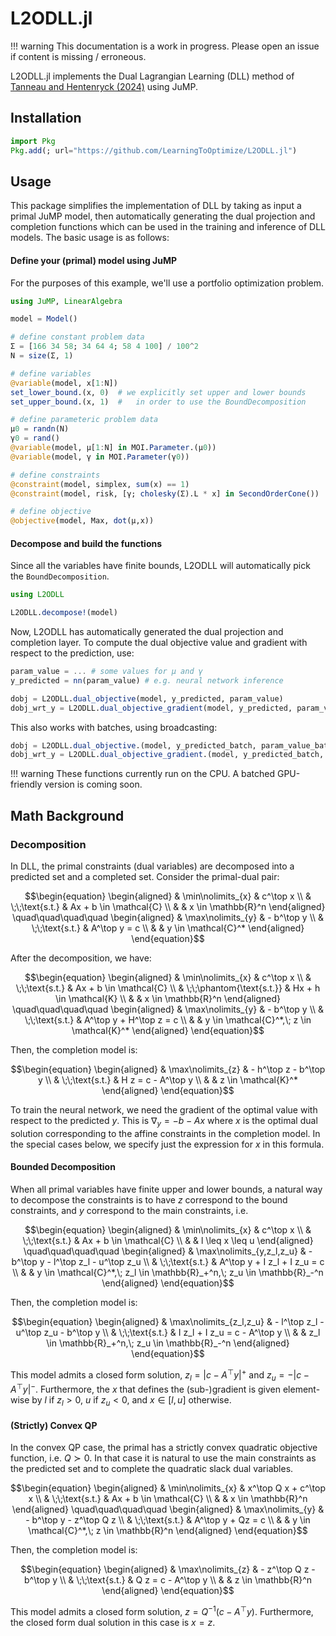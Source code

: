 # L2ODLL.jl

!!! warning
    This documentation is a work in progress.
    Please open an issue if content is missing / erroneous.

L2ODLL.jl implements the Dual Lagrangian Learning (DLL) method of [Tanneau and Hentenryck (2024)](https://arxiv.org/pdf/2402.03086) using JuMP.

## Installation

```julia
import Pkg
Pkg.add(; url="https://github.com/LearningToOptimize/L2ODLL.jl")
```

## Usage


This package simplifies the implementation of DLL by taking as input a primal JuMP model, then automatically generating the dual projection and completion functions which can be used in the training and inference of DLL models. The basic usage is as follows:


#### Define your (primal) model using JuMP

For the purposes of this example, we'll use a portfolio optimization problem.
```julia
using JuMP, LinearAlgebra

model = Model()

# define constant problem data
Σ = [166 34 58; 34 64 4; 58 4 100] / 100^2
N = size(Σ, 1)

# define variables
@variable(model, x[1:N])
set_lower_bound.(x, 0)  # we explicitly set upper and lower bounds
set_upper_bound.(x, 1)  #   in order to use the BoundDecomposition

# define parameteric problem data
μ0 = randn(N)
γ0 = rand()
@variable(model, μ[1:N] in MOI.Parameter.(μ0))
@variable(model, γ in MOI.Parameter(γ0))

# define constraints
@constraint(model, simplex, sum(x) == 1)
@constraint(model, risk, [γ; cholesky(Σ).L * x] in SecondOrderCone())

# define objective
@objective(model, Max, dot(μ,x))
```

#### Decompose and build the functions

Since all the variables have finite bounds, L2ODLL will automatically pick the `BoundDecomposition`.
```julia
using L2ODLL

L2ODLL.decompose!(model)
```

Now, L2ODLL has automatically generated the dual projection and completion layer. To compute the dual objective value and gradient with respect to the prediction, use:
```julia
param_value = ... # some values for μ and γ
y_predicted = nn(param_value) # e.g. neural network inference

dobj = L2ODLL.dual_objective(model, y_predicted, param_value)
dobj_wrt_y = L2ODLL.dual_objective_gradient(model, y_predicted, param_value)
```

This also works with batches, using broadcasting:
```julia
dobj = L2ODLL.dual_objective.(model, y_predicted_batch, param_value_batch)
dobj_wrt_y = L2ODLL.dual_objective_gradient.(model, y_predicted_batch, param_value_batch)
```

!!! warning
    These functions currently run on the CPU. A batched GPU-friendly version is coming soon.

## Math Background

### Decomposition

In DLL, the primal constraints (dual variables) are decomposed into a predicted set and a completed set.
Consider the primal-dual pair:
```math
\begin{equation}
\begin{aligned}
& \min\nolimits_{x} & c^\top x
\\
& \;\;\text{s.t.} & Ax + b \in \mathcal{C}
\\
& & x \in \mathbb{R}^n
\end{aligned}
\quad\quad\quad\quad
\begin{aligned}
& \max\nolimits_{y} & - b^\top y
\\
& \;\;\text{s.t.} & A^\top y = c
\\
& & y \in \mathcal{C}^*
\end{aligned}
\end{equation}
```
After the decomposition, we have:
```math
\begin{equation}
\begin{aligned}
& \min\nolimits_{x} & c^\top x
\\
& \;\;\text{s.t.} & Ax + b \in \mathcal{C}
\\
& \;\;\phantom{\text{s.t.}} & Hx + h \in \mathcal{K}
\\
& & x \in \mathbb{R}^n
\end{aligned}
\quad\quad\quad\quad
\begin{aligned}
& \max\nolimits_{y} & - b^\top y
\\
& \;\;\text{s.t.} & A^\top y + H^\top z = c
\\
& & y \in \mathcal{C}^*,\; z \in \mathcal{K}^*
\end{aligned}
\end{equation}
```

Then, the completion model is:

```math
\begin{equation}
\begin{aligned}
& \max\nolimits_{z} & - h^\top z - b^\top y
\\
& \;\;\text{s.t.} & H z = c - A^\top y
\\
& & z \in \mathcal{K}^*
\end{aligned}
\end{equation}
```

To train the neural network, we need the gradient of the optimal value with respect to the predicted $y$. This is $\nabla_y = -b-Ax$ where $x$ is the optimal dual solution corresponding to the affine constraints in the completion model. In the special cases below, we specify just the expression for $x$ in this formula.


#### Bounded Decomposition

When all primal variables have finite upper and lower bounds, a natural way to decompose the constraints is to have $z$ correspond to the bound constraints, and $y$ correspond to the main constraints, i.e.

```math
\begin{equation}
\begin{aligned}
& \min\nolimits_{x} & c^\top x
\\
& \;\;\text{s.t.} & Ax + b \in \mathcal{C}
\\
& & l \leq x \leq u
\end{aligned}
\quad\quad\quad\quad
\begin{aligned}
& \max\nolimits_{y,z_l,z_u} & - b^\top y - l^\top z_l - u^\top z_u
\\
& \;\;\text{s.t.} & A^\top y + I z_l + I z_u = c
\\
& & y \in \mathcal{C}^*,\; z_l \in \mathbb{R}_+^n,\; z_u \in \mathbb{R}_-^n
\end{aligned}
\end{equation}
```

Then, the completion model is:

```math
\begin{equation}
\begin{aligned}
& \max\nolimits_{z_l,z_u} & - l^\top z_l - u^\top z_u - b^\top y
\\
& \;\;\text{s.t.} & I z_l + I z_u = c - A^\top y
\\
& & z_l \in \mathbb{R}_+^n,\; z_u \in \mathbb{R}_-^n
\end{aligned}
\end{equation}
```

This model admits a closed form solution, $z_l = |c-A^\top y|^+$ and $z_u = -|c-A^\top y|^-$. Furthermore, the $x$ that defines the (sub-)gradient is given element-wise by $l$ if $z_l > 0$, $u$ if $z_u < 0$, and $x\in[l,u]$ otherwise.


#### (Strictly) Convex QP

In the convex QP case, the primal has a strictly convex quadratic objective function, i.e. $Q\succ 0$. In that case it is natural to use the main constraints as the predicted set and to complete the quadratic slack dual variables.

```math
\begin{equation}
\begin{aligned}
& \min\nolimits_{x} & x^\top Q x + c^\top x
\\
& \;\;\text{s.t.} & Ax + b \in \mathcal{C}
\\
& & x \in \mathbb{R}^n
\end{aligned}
\quad\quad\quad\quad
\begin{aligned}
& \max\nolimits_{y} & - b^\top y - z^\top Q z
\\
& \;\;\text{s.t.} & A^\top y + Qz = c
\\
& & y \in \mathcal{C}^*,\; z \in \mathbb{R}^n
\end{aligned}
\end{equation}
```

Then, the completion model is:

```math
\begin{equation}
\begin{aligned}
& \max\nolimits_{z} & - z^\top Q z - b^\top y
\\
& \;\;\text{s.t.} & Q z = c - A^\top y
\\
& & z \in \mathbb{R}^n
\end{aligned}
\end{equation}
```

This model admits a closed form solution, $z = Q^{-1}(c - A^\top y)$. Furthermore, the closed form dual solution in this case is $x=z$.
